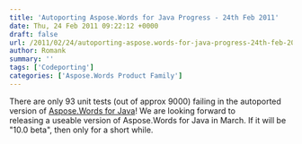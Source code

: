 ```yaml
---
title: 'Autoporting Aspose.Words for Java Progress - 24th Feb 2011'
date: Thu, 24 Feb 2011 09:22:12 +0000
draft: false
url: /2011/02/24/autoporting-aspose.words-for-java-progress-24th-feb-2011/
author: Romank
summary: ''
tags: ['Codeporting']
categories: ['Aspose.Words Product Family']
---
```


There are only 93 unit tests (out of approx 9000) failing in the autoported version of [Aspose.Words for Java][1]! We are looking forward to releasing a useable version of Aspose.Words for Java in March. If it will be "10.0 beta", then only for a short while.




[1]: https://products.aspose.com/words/java




